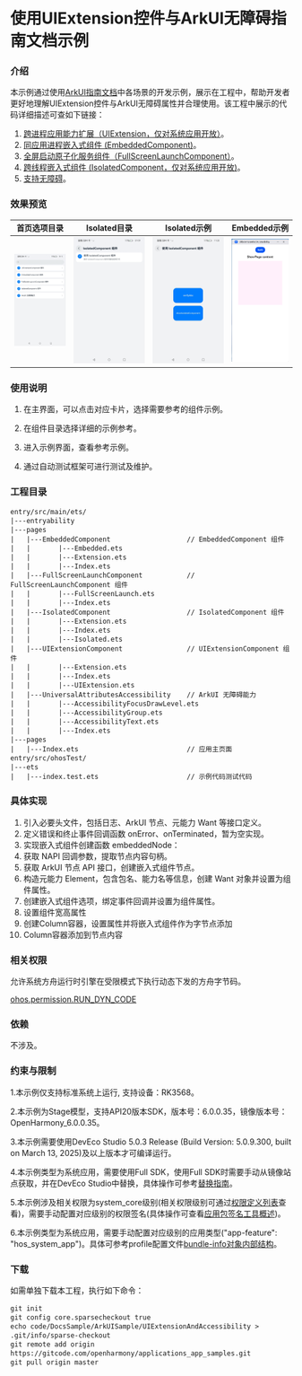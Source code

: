 # 使用UIExtension控件与ArkUI无障碍指南文档示例

### 介绍

本示例通过使用[ArkUI指南文档](https://gitee.com/openharmony/docs/tree/master/zh-cn/application-dev/ui)中各场景的开发示例，展示在工程中，帮助开发者更好地理解UIExtension控件与ArkUI无障碍属性并合理使用。该工程中展示的代码详细描述可查如下链接：

1. [跨进程应用能力扩展（UIExtension，仅对系统应用开放）](https://gitee.com/openharmony/docs/blob/OpenHarmony-5.1.0-Release/zh-cn/application-dev/ui/arkts-ui-extension-components.md)。
2. [同应用进程嵌入式组件 (EmbeddedComponent)](https://gitee.com/openharmony/docs/blob/OpenHarmony-5.1.0-Release/zh-cn/application-dev/ui/arkts-embedded-components.md)。
3. [全屏启动原子化服务组件（FullScreenLaunchComponent）](https://gitee.com/openharmony/docs/blob/OpenHarmony-5.1.0-Release/zh-cn/application-dev/ui/arkts-FullScreenComponent.md)。
4. [跨线程嵌入式组件 (IsolatedComponent，仅对系统应用开放)](https://gitee.com/openharmony/docs/blob/OpenHarmony-5.1.0-Release/zh-cn/application-dev/ui/arkts-isolated-components.md)。
5. [支持无障碍](https://gitee.com/openharmony/docs/blob/OpenHarmony-5.1.0-Release/zh-cn/application-dev/ui/arkts-universal-attributes-accessibility.md)。

### 效果预览

| 首页选项目录                                 | Isolated目录                            | Isolated示例                            | Embedded示例                           
|------------------------------------|------------------------------------|------------------------------------|--------------------------------------|
| ![](screenshots/device/image1.jpg) | ![](screenshots/device/image2.jpg) | ![](screenshots/device/image3.jpg) | ![](screenshots/device/Embedded.png) |

### 使用说明

1. 在主界面，可以点击对应卡片，选择需要参考的组件示例。

2. 在组件目录选择详细的示例参考。

3. 进入示例界面，查看参考示例。

4. 通过自动测试框架可进行测试及维护。

### 工程目录
```
entry/src/main/ets/
|---entryability
|---pages
|   |---EmbeddedComponent                   // EmbeddedComponent 组件
|   |       |---Embedded.ets
|   |       |---Extension.ets
|   |       |---Index.ets
|   |---FullScreenLaunchComponent           // FullScreenLaunchComponent 组件
|   |       |---FullScreenLaunch.ets
|   |       |---Index.ets
|   |---IsolatedComponent                   // IsolatedComponent 组件
|   |       |---Extension.ets
|   |       |---Index.ets
|   |       |---Isolated.ets
|   |---UIExtensionComponent                // UIExtensionComponent 组件
|   |       |---Extension.ets
|   |       |---Index.ets
|   |       |---UIExtension.ets
|   |---UniversalAttributesAccessibility    // ArkUI 无障碍能力
|   |       |---AccessibilityFocusDrawLevel.ets
|   |       |---AccessibilityGroup.ets
|   |       |---AccessibilityText.ets
|   |       |---Index.ets
|---pages
|   |---Index.ets                           // 应用主页面
entry/src/ohosTest/
|---ets
|   |---index.test.ets                      // 示例代码测试代码
```

### 具体实现

1. 引入必要头文件，包括日志、ArkUI 节点、元能力 Want 等接口定义。
2. 定义错误和终止事件回调函数 onError、onTerminated，暂为空实现。
3. 实现嵌入式组件创建函数 embeddedNode：
4. 获取 NAPI 回调参数，提取节点内容句柄。
5. 获取 ArkUI 节点 API 接口，创建嵌入式组件节点。
6. 构造元能力 Element，包含包名、能力名等信息，创建 Want 对象并设置为组件属性。
7. 创建嵌入式组件选项，绑定事件回调并设置为组件属性。
8. 设置组件宽高属性
9. 创建Column容器，设置属性并将嵌入式组件作为字节点添加
10. Column容器添加到节点内容

### 相关权限

允许系统方舟运行时引擎在受限模式下执行动态下发的方舟字节码。

[ohos.permission.RUN_DYN_CODE](https://gitcode.com/openharmony/docs/blob/master/zh-cn/application-dev/security/AccessToken/permissions-for-all.md#ohospermissionrun_dyn_code)

### 依赖

不涉及。

### 约束与限制

1.本示例仅支持标准系统上运行, 支持设备：RK3568。

2.本示例为Stage模型，支持API20版本SDK，版本号：6.0.0.35，镜像版本号：OpenHarmony_6.0.0.35。

3.本示例需要使用DevEco Studio 5.0.3 Release (Build Version: 5.0.9.300, built on March 13, 2025)及以上版本才可编译运行。

4.本示例类型为系统应用，需要使用Full SDK，使用Full SDK时需要手动从镜像站点获取，并在DevEco Studio中替换，具体操作可参考[替换指南](https://gitee.com/openharmony/docs/blob/master/zh-cn/application-dev/faqs/full-sdk-switch-guide.md)。

5.本示例涉及相关权限为system_core级别(相关权限级别可通过[权限定义列表](https://gitee.com/openharmony/docs/blob/master/zh-cn/application-dev/security/AccessToken/permissions-for-all.md)查看)，需要手动配置对应级别的权限签名(具体操作可查看[应用包签名工具概述](https://gitee.com/openharmony/docs/blob/master/zh-cn/application-dev/security/hapsigntool-overview.md#%E5%BA%94%E7%94%A8%E5%8C%85%E7%AD%BE%E5%90%8D%E5%B7%A5%E5%85%B7%E6%A6%82%E8%BF%B0))。

6.本示例类型为系统应用，需要手动配置对应级别的应用类型("app-feature": "hos_system_app")。具体可参考profile配置文件[bundle-info对象内部结构](https://gitee.com/openharmony/docs/blob/master/zh-cn/application-dev/security/app-provision-structure.md#bundle-info%E5%AF%B9%E8%B1%A1%E5%86%85%E9%83%A8%E7%BB%93%E6%9E%84)。

### 下载

如需单独下载本工程，执行如下命令：

````
git init
git config core.sparsecheckout true
echo code/DocsSample/ArkUISample/UIExtensionAndAccessibility > .git/info/sparse-checkout
git remote add origin https://gitcode.com/openharmony/applications_app_samples.git
git pull origin master
````